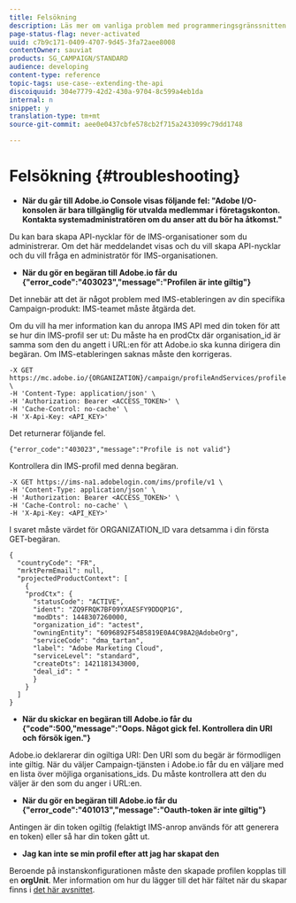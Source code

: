```yaml
---
title: Felsökning
description: Läs mer om vanliga problem med programmeringsgränssnitten i Campaign Standard.
page-status-flag: never-activated
uuid: c7b9c171-0409-4707-9d45-3fa72aee8008
contentOwner: sauviat
products: SG_CAMPAIGN/STANDARD
audience: developing
content-type: reference
topic-tags: use-case--extending-the-api
discoiquuid: 304e7779-42d2-430a-9704-8c599a4eb1da
internal: n
snippet: y
translation-type: tm+mt
source-git-commit: aee0e0437cbfe578cb2f715a2433099c79dd1748

---
```



# Felsökning {#troubleshooting}

* **När du går till Adobe.io Console visas följande fel: &quot;Adobe I/O-konsolen är bara tillgänglig för utvalda medlemmar i företagskonton. Kontakta systemadministratören om du anser att du bör ha åtkomst.&quot;**

Du kan bara skapa API-nycklar för de IMS-organisationer som du administrerar. Om det här meddelandet visas och du vill skapa API-nycklar och du vill fråga en administratör för IMS-organisationen.

* **När du gör en begäran till Adobe.io får du {&quot;error_code&quot;:&quot;403023&quot;,&quot;message&quot;:&quot;Profilen är inte giltig&quot;}**

Det innebär att det är något problem med IMS-etableringen av din specifika Campaign-produkt: IMS-teamet måste åtgärda det.

Om du vill ha mer information kan du anropa IMS API med din token för att se hur din IMS-profil ser ut: Du måste ha en prodCtx där organisation_id är samma som den du angett i URL:en för att Adobe.io ska kunna dirigera din begäran.
Om IMS-etableringen saknas måste den korrigeras.

```
-X GET https://mc.adobe.io/{ORGANIZATION}/campaign/profileAndServices/profile \
-H 'Content-Type: application/json' \
-H 'Authorization: Bearer <ACCESS_TOKEN>' \
-H 'Cache-Control: no-cache' \
-H 'X-Api-Key: <API_KEY>'
```

Det returnerar följande fel.

```
{"error_code":"403023","message":"Profile is not valid"}
```

Kontrollera din IMS-profil med denna begäran.

```
-X GET https://ims-na1.adobelogin.com/ims/profile/v1 \
-H 'Content-Type: application/json' \
-H 'Authorization: Bearer <ACCESS_TOKEN>' \
-H 'Cache-Control: no-cache' \
-H 'X-Api-Key: <API_KEY>'
```

I svaret måste värdet för ORGANIZATION_ID vara detsamma i din första GET-begäran.

```
{
  "countryCode": "FR",
  "mrktPermEmail": null,
  "projectedProductContext": [
    {
    "prodCtx": {
      "statusCode": "ACTIVE",
      "ident": "ZQ9FRQK7BF09YXAESFY9DDQP1G",
      "modDts": 1448307260000,
      "organization_id": "actest",
      "owningEntity": "6096892F54B5819E0A4C98A2@AdobeOrg",
      "serviceCode": "dma_tartan",
      "label": "Adobe Marketing Cloud",
      "serviceLevel": "standard",
      "createDts": 1421181343000,
      "deal_id": " "
      }
    }
  ]
}
```

* **När du skickar en begäran till Adobe.io får du {&quot;code&quot;:500,&quot;message&quot;:&quot;Oops. Något gick fel. Kontrollera din URI och försök igen.&quot;}**

Adobe.io deklarerar din ogiltiga URI: Den URI som du begär är förmodligen inte giltig. När du väljer Campaign-tjänsten i Adobe.io får du en väljare med en lista över möjliga organisations_ids. Du måste kontrollera att den du väljer är den som du anger i URL:en.

* **När du gör en begäran till Adobe.io får du {&quot;error_code&quot;:&quot;401013&quot;,&quot;message&quot;:&quot;Oauth-token är inte giltig&quot;}**

Antingen är din token ogiltig (felaktigt IMS-anrop används för att generera en token) eller så har din token gått ut.

* **Jag kan inte se min profil efter att jag har skapat den**

Beroende på instanskonfigurationen måste den skapade profilen kopplas till en **orgUnit**. Mer information om hur du lägger till det här fältet när du skapar finns i [det här avsnittet](../../api/using/creating-profiles.md).

<!-- * (error duplicate key : quand tu crées un profile qui existe déjà , il faut faire un patch pour updater le profile plutôt qu’un POST)

With Curl
List all profiles

Create a profile

Update the mobilePhone attribute of a profile

API Calls on Service

GET the list of services

-->

<!--

How to find and use a filter?
Error codes:

* PAtch sur Age = message d'erreur :
500
Cannot update the 'age' property that is read-only
'age' property is not valid for the 'profile' resource.
-->

<!--
How to filter a list of subscribed profiles with available profile filters ? by date (by les filtres dispo sur la ressource) ?

Pattern classique :

recupérer la liste des subscriptions filtrées d'un profile
1) get sur profile
2) recup PKey
3) get sur PKey
4) get sur href des subscriptions

Comment savoir quel filtre appliquer ?

1) get sur metadata de profile
2) retourne description de la collection subscription
3) get sur la valeur du champ resTarget
4) get sur le href dans filters
5) retourne les filtres applicables sur l'url des data.

-->
